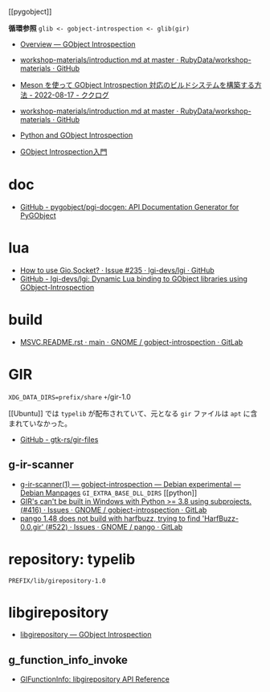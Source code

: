 [[pygobject]]

**循環参照** `glib <- gobject-introspection <- glib(gir)`

- [Overview — GObject Introspection](https://gi.readthedocs.io/en/latest/)
- [workshop-materials/introduction.md at master · RubyData/workshop-materials · GitHub](https://github.com/RubyData/workshop-materials/blob/master/gobject-introspection/introduction.md)
- [Meson を使って GObject Introspection 対応のビルドシステムを構築する方法 - 2022-08-17 - ククログ](https://www.clear-code.com/blog/2022/8/17/meson-and-gobject-introspection.html)
- [workshop-materials/introduction.md at master · RubyData/workshop-materials · GitHub](https://github.com/RubyData/workshop-materials/blob/master/gobject-introspection/introduction.md)

- [Python and GObject Introspection](https://www.slideshare.net/yurenju/python-and-gobject-introspection)

- [GObject Introspection入門](https://github.com/RubyData/workshop-materials/blob/master/gobject-introspection/introduction.md)

# doc

- [GitHub - pygobject/pgi-docgen: API Documentation Generator for PyGObject](https://github.com/pygobject/pgi-docgen)

# lua

- [How to use Gio.Socket? · Issue #235 · lgi-devs/lgi · GitHub](https://github.com/lgi-devs/lgi/issues/235)
- [GitHub - lgi-devs/lgi: Dynamic Lua binding to GObject libraries using GObject-Introspection](https://github.com/lgi-devs/lgi)

# build

- [MSVC.README.rst · main · GNOME / gobject-introspection · GitLab](https://gitlab.gnome.org/GNOME/gobject-introspection/-/blob/main/MSVC.README.rst)

# GIR

`XDG_DATA_DIRS=prefix/share` `+`/gir-1.0

[[Ubuntu]] では `typelib` が配布されていて、元となる `gir` ファイルは `apt` に含まれていなかった。

- [GitHub - gtk-rs/gir-files](https://github.com/gtk-rs/gir-files)

## g-ir-scanner

- [g-ir-scanner(1) — gobject-introspection — Debian experimental — Debian Manpages](https://manpages.debian.org/experimental/gobject-introspection/g-ir-scanner.1.en.html#ENVIRONMENT_VARIABLES)
  `GI_EXTRA_BASE_DLL_DIRS`
  [[python]]
- [GIR's can't be built in Windows with Python >= 3.8 using subprojects. (#416) · Issues · GNOME / gobject-introspection · GitLab](https://gitlab.gnome.org/GNOME/gobject-introspection/-/issues/416)
- [pango 1.48 does not build with harfbuzz, trying to find 'HarfBuzz-0.0.gir' (#522) · Issues · GNOME / pango · GitLab](https://gitlab.gnome.org/GNOME/pango/-/issues/522)

# repository: typelib

`PREFIX/lib/girepository-1.0`

# libgirepository

- [libgirepository — GObject Introspection](https://gi.readthedocs.io/en/latest/writingbindings/libgirepository.html)

## g_function_info_invoke

- [GIFunctionInfo: libgirepository API Reference](https://gnome.pages.gitlab.gnome.org/gobject-introspection/girepository/gi-GIFunctionInfo.html#g-function-info-invoke)
